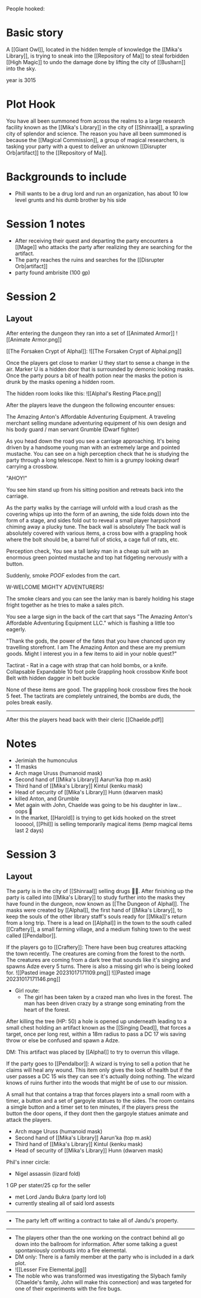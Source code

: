 People hooked: 

# Basic story 
A [[Giant Owl]], located in the hidden temple of knowledge the [[Mika's Library]], is trying to sneak into the [[Repository of Ma]] to steal forbidden [[High Magic]] to undo the damage done by lifting the city of [[Busharn]] into the sky.

year is 3015

# Plot Hook
You have all been summoned from across the realms to a large research facility known as the [[Mika's Library]] in the city of [[Shinraal]], a sprawling city of splendor and science. The reason you have all been summoned is because the [[Magical Commission]], a group of magical researchers, is tasking your party with a quest to deliver an unknown [[Disrupter Orb|artifact]] to the [[Repository of Ma]].
 
# Backgrounds to include
- Phill wants to be a drug lord and run an organization, has about 10 low level grunts and his dumb brother by his side

# Session 1 notes
- After receiving their quest and departing the party encounters a [[Mage]] who attacks the party after realizing they are searching for the artifact.
- The party reaches the ruins and searches for the [[Disrupter Orb|artifact]]
- party found ambrisite (100 gp)

# Session 2
## Layout
After entering the dungeon they ran into a set of [[Animated Armor]]
![[Animate Armor.png]]

[[The Forsaken Crypt of Alphal]]:
![[The Forsaken Crypt of Alphal.png]] 

Once the players get close to marker U they start to sense a change in the air. Marker U is a hidden door that is surrounded by demonic looking masks. Once the party pours a bit of health potion near the masks the potion is drunk by the masks opening a hidden room.

The hidden room looks like this:
![[Alphal's Resting Place.png]]

After the players leave the dungeon the following encounter ensues: 

The Amazing Anton's Affordable Adventuring Equipment. A traveling merchant selling mundane adventuring equipment of his own design and his body guard / man servant Grumble (Dwarf fighter)

As you head down the road you see a carriage approaching. It's being driven by a handsome young man with an extremely large and pointed mustache. You can see on a high perception check that he is studying the party through a long telescope. Next to him is a grumpy looking dwarf carrying a crossbow.

"AHOY!"

You see him stand up from his sitting position and retreats back into the carriage.

As the party walks by the carriage will unfold with a loud crash as the covering whips up into the form of an awning, the side folds down into the form of a stage, and sides fold out to reveal a small player harpsichord chiming away a plucky tune. The back wall is absolutely The back wall is absolutely covered with various items, a cross bow with a grappling hook where the bolt should be, a barrel full of sticks, a cage full of rats, etc.

Perception check, You see a tall lanky man in a cheap suit with an enormous green pointed mustache and top hat fidgeting nervously with a button.

Suddenly, smoke _POOF_ exlodes from the cart.

W-WELCOME MIGHTY ADVENTURERS!

The smoke clears and you can see the lanky man is barely holding his stage fright together as he tries to make a sales pitch.

You see a large sign in the back of the cart that says "The Amazing Anton's Affordable Adventuring Equipment LLC." which is flashing a little too eagerly.

"Thank the gods, the power of the fates that you have chanced upon my travelling storefront. I am The Amazing Anton and these are my premium goods. Might I interest you in a few items to aid in your noble quest?"

Tactirat - Rat in a cage with strap that can hold bombs, or a knife. Collapsable Expandable 10 foot pole Grappling hook crossbow Knife boot Belt with hidden dagger in belt buckle

None of these items are good. The grappling hook crossbow fires the hook 5 feet. The tactirats are completely untrained, the bombs are duds, the poles break easily.

---

After this the players head back with their cleric [[Chaelde.pdf]]

# Notes
- Jerimiah the humonculus
- 11 masks
- Arch mage Uruss (humanoid mask)
- Second hand of [[Mika's Library]] Aarun'ka (top m.ask)
- Third hand of [[Mika's Library]] Kintul (kenku mask)
- Head of security of [[Mika's Library]] Hunn (dwarven mask)
- killed Anton, and Grumble
- Met again with John, Chaelde was going to be his daughter in law... oops 🤷
- In the market, [[Harold]] is trying to get kids hooked on the street loooool, [[Phil]] is selling temporarily magical items (temp magical items last 2 days)

# Session 3
## Layout 
The party is in the city of [[Shinraal]] selling drugs 🤦‍♂. After finishing up the party is called into [[Mika's Library]] to study further into the masks they have found in the dungeon, now known as [[The Dungeon of Alphal]]. The masks were created by [[Alphal]], the first hand of [[Mika's Library]], to keep the souls of the other library staff's souls ready for [[Mika]]'s return from a long trip. There is a lead on [[Alphal]] in the town to the south called [[Craftery]], a small farming village, and a medium fishing town to the west called [[Pendalbor]].

If the players go to [[Craftery]]: There have been bug creatures attacking the town recently. The creatures are coming from the forest to the north. The creatures are coming from a dark tree that sounds like it's singing and spawns Adze every 5 turns. There is also a missing girl who is being looked for.
![[Pasted image 20231017171109.png]]
![[Pasted image 20231017171146.png]]

- Girl route:
	- The girl has been taken by a crazed man who lives in the forest. The man has been driven crazy by a strange song eminating from the heart of the forest.

After killing the tree (HP: 50) a hole is opened up underneath leading to a small chest holding an artifact known as the [[Singing Dead]], that forces a target, once per long rest, within a 18m radius to pass a DC 17 wis saving throw or else be confused and spawn a Adze. 

DM: This artifact was placed by [[Alphal]] to try to overrun this village.

If the party goes to [[Pendalbor]]:
A wizard is trying to sell a potion that he claims will heal any wound. This item only gives the look of health but if the user passes a DC 15 wis they can see it's actually doing nothing. The wizard knows of ruins further into the woods that might be of use to our mission. 

A small hut that contains a trap that forces players into a small room with a timer, a button and a set of gargoyle statues to the sides.
The room contains a simgle button and a timer set to ten minutes, if the players press the button the door opens, if they dont then the gargoyle statues animate and attack the players.



- Arch mage Uruss (humanoid mask)
- Second hand of [[Mika's Library]] Aarun'ka (top m.ask)
- Third hand of [[Mika's Library]] Kintul (kenku mask)
- Head of security of [[Mika's Library]] Hunn (dwarven mask)


Phil's inner circle: 
- Nigel assassin (lizard fold)

1 GP per stater/25 cp for the seller

- met Lord Jandu Bukra (party lord lol)
- currently stealing all of said lord assests
---
- The party left off writing a contract to take all of Jandu's property.
---
- The players other than the one working on the contract behind all go down into the ballroom for information. After some talking a guest spontaniously combusts into a fire elemental.
- DM only: There is a family member at the party who is included in a dark plot.
- ![[Lesser Fire Elemental.jpg]]
- The noble who was transformed was investigating the Slybach family (Chaelde's family, John will make this connection) and was targeted for one of their experiments with the fire bugs. 